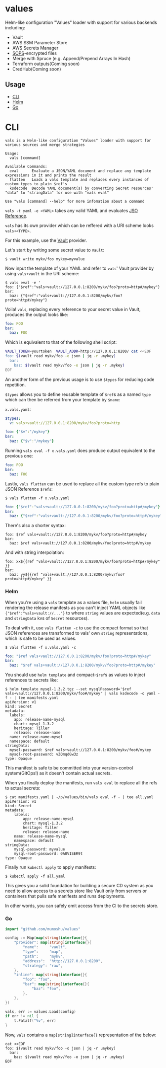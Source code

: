 # values

Helm-like configuration "Values" loader with support for various backends including:

- Vault
- AWS SSM Parameter Store
- AWS Secrets Manager
- [SOPS](https://github.com/mozilla/sops)-encrypted files
- Merge with Spruce (e.g. Append/Prepend Arrays In Hash)
- Terraform outputs(Coming soon)
- CredHub(Coming soon)

## Usage

- [CLI](#cli)
- [Helm](#helm)
- [Go](#go)

# CLI

```
vals is a Helm-like configuration "Values" loader with support for various sources and merge strategies

Usage:
  vals [command]

Available Commands:
  eval		Evaluate a JSON/YAML document and replace any template expressions in it and prints the result
  flatten	Loads a vals template and replaces every instances of custom types to plain $ref's
  ksdecode	Decode YAML document(s) by converting Secret resources' "data" to "stringData" for use with "vals eval"

Use "vals [command] --help" for more infomation about a command
```

`vals -t yaml -e <YAML>` takes any valid YAML and evaluates [JSO Reference](https://json-spec.readthedocs.io/reference.html).

`vals` has its own provider which can be reffered with a URI scheme looks `vals+<TYPE>`.

For this example, use the [Vault](https://www.terraform.io/docs/providers/vault/index.html) provider.
 
Let's start by writing some secret value to `Vault`:

```console
$ vault write mykv/foo mykey=myvalue
```

Now input the template of your YAML and refer to `vals`' Vault provider by using `vals+vault` in the URI scheme:

```console
$ vals eval -e '
foo: {"$ref":"vals+vault://127.0.0.1:8200/mykv/foo?proto=http#/mykey"}
bar:
  baz: {"$ref":"vals+vault://127.0.0.1:8200/mykv/foo?proto=http#/mykey"}
```

Voila! `vals`, replacing every reference to your secret value in Vault, produces the output looks like:

```yaml
foo: FOO
bar:
  baz: FOO
```

Which is equivalent to that of the following shell script:

```bash
VAULT_TOKEN=yourtoken  VAULT_ADDR=http://127.0.0.1:8200/ cat <<EOF
foo: $(vault read mykv/foo -o json | jq -r .mykey)
  bar:
    baz: $(vault read mykv/foo -o json | jq -r .mykey)
EOF
```

An another form of the previous usage is to use `$types` for reducing code repetition.

`$types` allows you to define reusable template of `$ref`s as a named `type` which can then be referred from your template by `$name`:

`x.vals.yaml`:

```yaml
$types:
  v: vals+vault://127.0.0.1:8200/mykv/foo?proto=http

foo: {"$v":"/mykey"}
bar:
  baz: {"$v":"/mykey"}
```

Running `vals eval -f x.vals.yaml` does produce output equivalent to the previous one:

```yaml
foo: FOO
bar:
  baz: FOO
```

Lastly, `vals flatten` can be used to replace all the custom type refs to plain JSON Reference `$refs`:

```console
$ vals flatten -f x.vals.yaml
```

```yaml
foo: {"$ref":"vals+vault://127.0.0.1:8200/mykv/foo?proto=http#/mykey"}
bar:
  baz: {"$ref":"vals+vault://127.0.0.1:8200/mykv/foo?proto=http#/mykey"}
```

There's also a shorter syntax:

```
foo: $ref vals+vault://127.0.0.1:8200/mykv/foo?proto=http#/mykey
bar:
  baz: $ref vals+vault://127.0.0.1:8200/mykv/foo?proto=http#/mykey

```

And with string interpolation:

```
foo: xx${{ref "vals+vault://127.0.0.1:8200/mykv/foo?proto=http#/mykey" }}
bar:
  baz: yy${{ref "vals+vault://127.0.0.1:8200/mykv/foo?proto=http#/mykey" }}
```

### Helm

When you're using a `vals` template as a values file, `helm` usually fail rendering the release manifests as you can't inject YAML objects like `{"$ref":"vals+vault://..."}` to where `string` values are expected(e.g. `data` and `stringData` kvs of `Secret` resources).

To deal with it, use `vals flatten -c` to use the compact format so that JSON references are transformed to vals' own `string` representations, which is safe to be used as values.

```console
$ vals flatten -f x.vals.yaml -c
```

```yaml
foo: "$ref vals+vault://127.0.0.1:8200/mykv/foo?proto=http#/mykey"
bar:
  baz: "$ref vals+vault://127.0.0.1:8200/mykv/foo?proto=http#/mykey"
```

You should use `helm template` and compact-`$ref`s as values to inject references to secrets like:

```console
$ helm template mysql-1.3.2.tgz --set mysqlPassword='$ref vals+vault://127.0.0.1:8200/mykv/foo#/mykey' | vals ksdecode -o yaml -f - | tee manifests.yaml
apiVersion: v1
kind: Secret
metadata:
  labels:
    app: release-name-mysql
    chart: mysql-1.3.2
    heritage: Tiller
    release: release-name
  name: release-name-mysql
  namespace: default
stringData:
  mysql-password: $ref vals+vault://127.0.0.1:8200/mykv/foo#/mykey
  mysql-root-password: vZQmqdGw3z
type: Opaque
```

This manifest is safe to be committed into your version-control system(GitOps!) as it doesn't contain actual secrets.

When you finally deploy the manifests, run `vals eval` to replace all the refs to actual secrets:

```console
$ cat manifests.yaml | ~/p/values/bin/vals eval -f - | tee all.yaml
apiVersion: v1
kind: Secret
metadata:
    labels:
        app: release-name-mysql
        chart: mysql-1.3.2
        heritage: Tiller
        release: release-name
    name: release-name-mysql
    namespace: default
stringData:
    mysql-password: myvalue
    mysql-root-password: 0A8V1SER9t
type: Opaque
```

Finally run `kubectl apply` to apply manifests:

```console
$ kubectl apply -f all.yaml
```

This gives you a solid foundation for building a secure CD system as you need to allow access to a secrets store like Vault only from servers or containers that pulls safe manifests and runs deployments.

In other words, you can safely omit access from the CI to the secrets store.

### Go

```go
import "github.com/mumoshu/values"

config := Map(map[string]interface{}{
    "provider": map[string]interface{}{
        "name":     "vault",
        "type":     "map",
        "path":     "mykv",
        "address":  "http://127.0.0.1:8200",
        "strategy": "raw",
    },
    "inline": map[string]interface{}{
        "foo": "foo",
        "bar": map[string]interface{}{
            "baz": "foo",
        },
    },
})

vals, err := values.Load(config)
if err != nil {
    t.Fatalf("%v", err)
}
```

Now, `vals` contains a `map[string]interface{}` representation of the below:

```console
cat <<EOF
foo: $(vault read mykv/foo -o json | jq -r .mykey)
  bar:
    baz: $(vault read mykv/foo -o json | jq -r .mykey)
EOF
```
